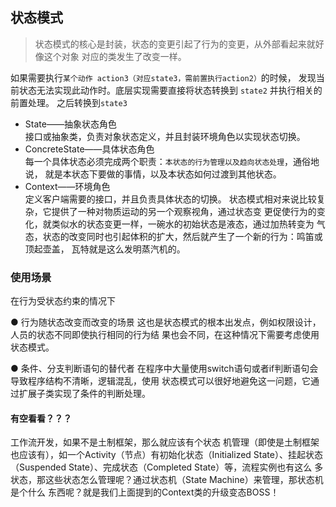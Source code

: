 ## 状态模式

>状态模式的核心是封装，状态的变更引起了行为的变更，从外部看起来就好像这个对象
 对应的类发生了改变一样。
 

如果需要执行`某个动作 action3（对应state3，需前置执行action2）`的时候，
发现当前状态无法实现此动作时。底层实现需要直接将状态转换到 `state2` 并执行相关的前置处理。
之后转换到`state3`
 
 
 - State——抽象状态角色  
 接口或抽象类，负责对象状态定义，并且封装环境角色以实现状态切换。
 - ConcreteState——具体状态角色  
 每一个具体状态必须完成两个职责：`本状态的行为管理以及趋向状态处理`，通俗地说，
 就是本状态下要做的事情，以及本状态如何过渡到其他状态。
 - Context——环境角色  
 定义客户端需要的接口，并且负责具体状态的切换。
 状态模式相对来说比较复杂，它提供了一种对物质运动的另一个观察视角，通过状态变
 更促使行为的变化，就类似水的状态变更一样，一碗水的初始状态是液态，通过加热转变为
 气态，状态的改变同时也引起体积的扩大，然后就产生了一个新的行为：鸣笛或顶起壶盖，
 瓦特就是这么发明蒸汽机的。
 
### 使用场景

在行为受状态约束的情况下

● 行为随状态改变而改变的场景
这也是状态模式的根本出发点，例如权限设计，人员的状态不同即使执行相同的行为结
果也会不同，在这种情况下需要考虑使用状态模式。

● 条件、分支判断语句的替代者
在程序中大量使用switch语句或者if判断语句会导致程序结构不清晰，逻辑混乱，使用
状态模式可以很好地避免这一问题，它通过扩展子类实现了条件的判断处理。


#### 有空看看？？？
工作流开发，如果不是土制框架，那么就应该有个状态
机管理（即使是土制框架也应该有），如一个Activity（节点）有初始化状态（Initialized
State）、挂起状态（Suspended State）、完成状态（Completed State）等，流程实例也有这么
多状态，那这些状态怎么管理呢？通过状态机（State Machine）来管理，那状态机是个什么
东西呢？就是我们上面提到的Context类的升级变态BOSS！ 
